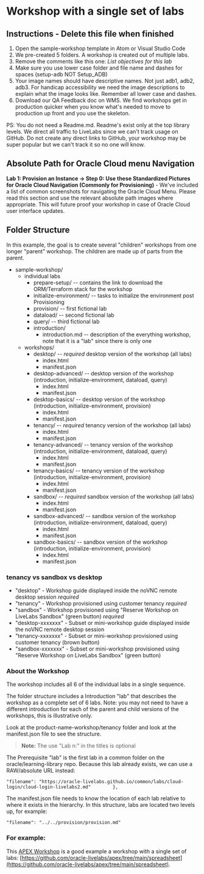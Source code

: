 # Workshop with a single set of labs

## Instructions - Delete this file when finished

1. Open the sample-workshop template in Atom or Visual Studio Code
2. We pre-created 5 folders.  A workshop is created out of multiple labs.
3. Remove the comments like this one: *List objectives for this lab*
4. Make sure you use lower case folder and file name and dashes for spaces (setup-adb NOT Setup_ADB)
5. Your image names should have descriptive names. Not just adb1, adb2, adb3.  For handicap accessibility we need the image descriptions to explain what the image looks like.  Remember all lower case and dashes.
6. Download our QA Feedback doc on WMS.  We find workshops get in production quicker when you know what's needed to move to production up front and you use the skeleton.

PS:  You do not need a Readme.md.  Readme's exist only at the top library levels. We direct all traffic to LiveLabs since we can't track usage on GitHub.  Do not create any direct links to GitHub, your workshop may be super popular but we can't track it so no one will know.

## Absolute Path for Oracle Cloud menu Navigation

**Lab 1: Provision an Instance -> Step 0: Use these Standardized Pictures for Oracle Cloud Navigation (Commonly for Provisioning)** - We've included a list of common screenshots for navigating the Oracle Cloud Menu. Please read this section and use the relevant absolute path images where appropriate.  This will future proof your workshop in case of Oracle Cloud user interface updates.

## Folder Structure

In this example, the goal is to create several "children" workshops from one longer "parent" workshop. The children are made up of parts from the parent.

- sample-workshop/
    - individual labs
        - prepare-setup/          -- contains the link to download the ORM/Terraform stack for the workshop
        - initialize-environment/ -- tasks to initialize the environment post Provisioning
        - provision/              -- first fictional lab
        - dataload/               -- second fictional lab
        - query/                  -- third fictional lab
        - introduction/
            - introduction.md     -- description of the everything workshop, note that it is a "lab" since there is only one
    - workshops/
      - desktop/                 -- *required* desktop version of the workshop (all labs)
          - index.html
          - manifest.json
      - desktop-advanced/        -- desktop version of the workshop (introduction, initialize-environment, dataload, query)
          - index.html
          - manifest.json
      - desktop-basics/          -- desktop version of the workshop (introduction, initialize-environment, provision)
          - index.html
          - manifest.json
      - tenancy/                 -- *required* tenancy version of the workshop (all labs)
          - index.html
          - manifest.json
      - tenancy-advanced/        -- tenancy version of the workshop (introduction, initialize-environment, dataload, query)
          - index.html
          - manifest.json
      - tenancy-basics/          -- tenancy version of the workshop (introduction, initialize-environment, provision)
          - index.html
          - manifest.json
      - sandbox/                 -- *required* sandbox version of the workshop (all labs)
         - index.html
         - manifest.json
      - sandbox-advanced/        -- sandbox version of the workshop (introduction, initialize-environment, dataload, query)
          - index.html
          - manifest.json
      - sandbox-basics/          -- sandbox version of the workshop (introduction, initialize-environment, provision)
           - index.html
           - manifest.json


### tenancy vs sandbox vs desktop

* "desktop"  - Workshop guide displayed inside the noVNC remote desktop session *required*
* "tenancy" - Workshop provisioned using customer tenancy  *required*
* "sandbox" - Workshop provisioned using "Reserve Workshop on LiveLabs Sandbox" (green button) *required*
* "desktop-xxxxxxx" - Subset or mini-workshop guide displayed inside the noVNC remote desktop session
* "tenancy-xxxxxxx" - Subset or mini-workshop provisioned using customer tenancy (brown button)
* "sandbox-xxxxxxx" - Subset or mini-workshop provisioned using "Reserve Workshop on LiveLabs Sandbox" (green button)


### About the Workshop

The workshop includes all 6 of the individual labs in a single sequence.

The folder structure includes a Introduction "lab" that describes the workshop as a complete set of 6 labs. Note: you may not need to have a different introduction for each of the parent and child versions of the workshops, this is illustrative only.

Look at the product-name-workshop/tenancy folder and look at the manifest.json file to see the structure.

> **Note:** The use "Lab n:" in the titles is optional

The Prerequisite "lab" is the first lab in a common folder on the oracle/learning-library repo. Because this lab already exists, we can use a RAW/absolute URL instead:

  ```
  "filename": "https://oracle-livelabs.github.io/common/labs/cloud-login/cloud-login-livelabs2.md"        },
  ```

The manifest.json file needs to know the location of each lab relative to where it exists in the hierarchy. In this structure, labs are located two levels up, for example:

  ```
  "filename": "../../provision/provision.md"
  ```

### For example:

This [APEX Workshop](https://oracle-livelabs.github.io/apex/spreadsheet/) is a good example a workshop with a single set of labs: [https://github.com/oracle-livelabs/apex/tree/main/spreadsheet](https://github.com/oracle-livelabs/apex/tree/main/spreadsheet).


